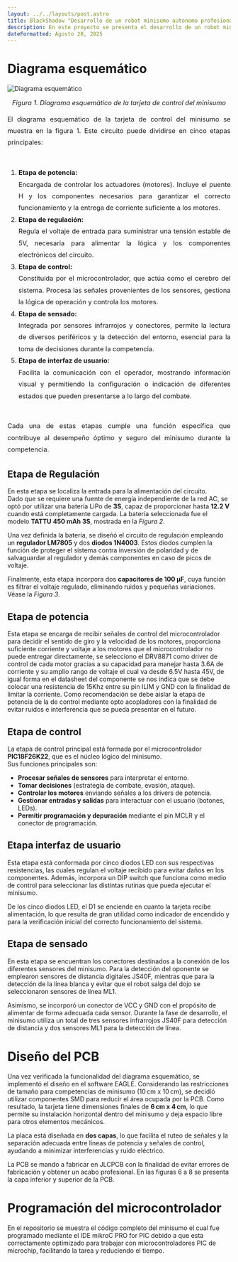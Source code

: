 ```yaml
---
layout: ../../layouts/post.astro
title: BlackShadow "Desarrollo de un robot minisumo autonomo profesional"
description: En este proyecto se presenta el desarrollo de un robot minisumo.
dateFormatted: Agosto 28, 2025
---
```


# **Diagrama esquemático**

![Diagrama esquemático](/assets/images/posts/blackshadowD/Schematic.png)

<p style="text-align: center; font-style: italic; font-size: 1.05em;">
Figura 1. Diagrama esquemático de la tarjeta de control del minisumo
</p>

<div style="text-align: justify; font-size: 1.05em; line-height: 1.8;">
El diagrama esquemático de la tarjeta de control del minisumo se muestra en la figura 1. Este circuito puede dividirse en cinco etapas principales:
<br><br>
<ol>
  <li>
    <b>Etapa de potencia:</b><br>
    Encargada de controlar los actuadores (motores). Incluye el puente H y los componentes necesarios para garantizar el correcto funcionamiento y la entrega de corriente suficiente a los motores.
  </li>
  <li>
    <b>Etapa de regulación:</b><br>
    Regula el voltaje de entrada para suministrar una tensión estable de 5V, necesaria para alimentar la lógica y los componentes electrónicos del circuito.
  </li>
  <li>
    <b>Etapa de control:</b><br>
    Constituida por el microcontrolador, que actúa como el cerebro del sistema. Procesa las señales provenientes de los sensores, gestiona la lógica de operación y controla los motores.
  </li>
  <li>
    <b>Etapa de sensado:</b><br>
    Integrada por sensores infrarrojos y conectores, permite la lectura de diversos periféricos y la detección del entorno, esencial para la toma de decisiones durante la competencia.
  </li>
  <li>
    <b>Etapa de interfaz de usuario:</b><br>
    Facilita la comunicación con el operador, mostrando información visual y permitiendo la configuración o indicación de diferentes estados que pueden presentarse a lo largo del combate.
  </li>
</ol>
<br>
Cada una de estas etapas cumple una función específica que contribuye al desempeño óptimo y seguro del minisumo durante la competencia.
</div>

## Etapa de Regulación

En esta etapa se localiza la entrada para la alimentación del circuito.  
Dado que se requiere una fuente de energía independiente de la red AC, se optó por utilizar una batería LiPo de **3S**, capaz de proporcionar hasta **12.2 V** cuando está completamente cargada. La batería seleccionada fue el modelo **TATTU 450 mAh 3S**, mostrada en la *Figura 2*.  

Una vez definida la batería, se diseñó el circuito de regulación empleando un **regulador LM7805** y dos **diodos 1N4003**. Estos diodos cumplen la función de proteger el sistema contra inversión de polaridad y de salvaguardar al regulador y demás componentes en caso de picos de voltaje.  

Finalmente, esta etapa incorpora dos **capacitores de 100 µF**, cuya función es filtrar el voltaje regulado, eliminando ruidos y pequeñas variaciones. Véase la *Figura 3*.  


## Etapa de potencia

Esta etapa se encarga de recibir señales de control del microcontrolador para decidir el sentido de giro y la velocidad de los motores, proporciona suficiente corriente y voltaje a los motores que el microcontrolador no puede entregar directamente, se selecciono el DRV8871 como driver de control de cada motor gracias a su capacidad para manejar hasta 3.6A de corriente y su amplio rango de voltaje el cual va desde 6.5V hasta 45V, de igual forma en el datasheet del componente se nos indica que se debe colocar una resistencia de 15Khz entre su pin ILIM y GND con la finalidad de limitar la corriente. Como recomendación se debe aislar la etapa de potencia de la de control mediante opto acopladores con la finalidad de evitar ruidos e interferencia que se pueda presentar en el futuro.

## Etapa de control

La etapa de control principal está formada por el microcontrolador **PIC18F26K22**, que es el núcleo lógico del minisumo.  
Sus funciones principales son:

- **Procesar señales de sensores** para interpretar el entorno.
- **Tomar decisiones** (estrategia de combate, evasión, ataque).
- **Controlar los motores** enviando señales a los drivers de potencia.
- **Gestionar entradas y salidas** para interactuar con el usuario (botones, LEDs).
- **Permitir programación y depuración** mediante el pin MCLR y el conector de programación.

## Etapa interfaz de usuario

Esta etapa está conformada por cinco diodos LED con sus respectivas resistencias, las cuales regulan el voltaje recibido para evitar daños en los componentes. Además, incorpora un DIP switch que funciona como medio de control para seleccionar las distintas rutinas que pueda ejecutar el minisumo.

De los cinco diodos LED, el D1 se enciende en cuanto la tarjeta recibe alimentación, lo que resulta de gran utilidad como indicador de encendido y para la verificación inicial del correcto funcionamiento del sistema.

## Etapa de sensado

En esta etapa se encuentran los conectores destinados a la conexión de los diferentes sensores del minisumo. Para la detección del oponente se emplearon sensores de distancia digitales JS40F, mientras que para la detección de la línea blanca y evitar que el robot salga del dojo se seleccionaron sensores de línea ML1.

Asimismo, se incorporó un conector de VCC y GND con el propósito de alimentar de forma adecuada cada sensor. Durante la fase de desarrollo, el minisumo utiliza un total de tres sensores infrarrojos JS40F para detección de distancia y dos sensores ML1 para la detección de línea.

# **Diseño del PCB**

Una vez verificada la funcionalidad del diagrama esquemático, se implementó el diseño en el software EAGLE. Considerando las restricciones de tamaño para competencias de minisumo (10 cm x 10 cm), se decidió utilizar componentes SMD para reducir el área ocupada por la PCB. Como resultado, la tarjeta tiene dimensiones finales de **6 cm x 4 cm**, lo que permite su instalación horizontal dentro del minisumo y deja espacio libre para otros elementos mecánicos.

La placa está diseñada en **dos capas**, lo que facilita el ruteo de señales y la separación adecuada entre líneas de potencia y señales de control, ayudando a minimizar interferencias y ruido eléctrico.  

La PCB se mando a fabricar en JLCPCB con la finalidad de evitar errores de fabricación y obtener un acabo profesional.
En las figuras 6 a 8 se presenta la capa inferior y superior de la PCB.


# **Programación del microcontrolador**

En el repositorio se muestra el código completo del minisumo el cual fue programado mediante el IDE mikroC PRO for PIC debido a que esta correctamente optimizado para trabajar con microcontroladores PIC de microchip, facilitando la tarea y reduciendo el tiempo.


